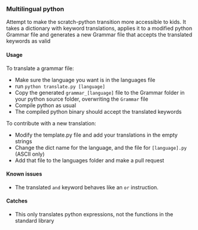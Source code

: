 ### Multilingual python

Attempt to make the scratch-python transition more accessible to kids. It takes a dictionary with keyword translations, applies it to a modified python Grammar file and generates a new Grammar file that accepts the translated keywords as valid

#### Usage

To translate a grammar file: 
* Make sure the language you want is in the languages file
* run `python translate.py [language]`
* Copy the generated `grammar_[language]` file to the Grammar folder in your python source folder, overwriting the `Grammar` file
* Compile python as usual
* The compiled python binary should accept the translated keywords

To contribute with a new translation:
* Modify the template.py file and add your translations in the empty strings
* Change the dict name for the language, and the file for `[language].py` (ASCII only)
* Add that file to the languages folder and make a pull request

#### Known issues

* The translated `and` keyword behaves like an `or` instruction.

#### Catches

* This only translates python expressions, not the functions in the standard library
